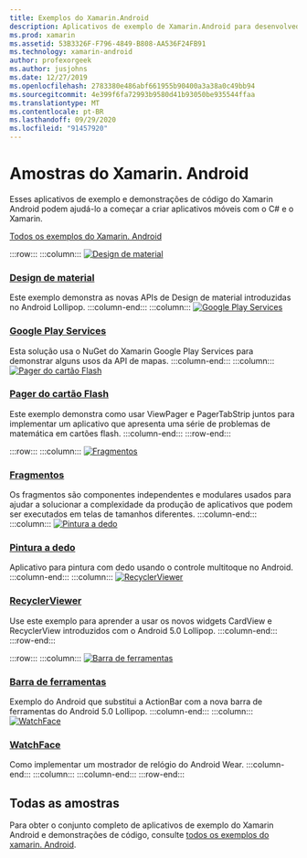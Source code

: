 ```yaml
---
title: Exemplos do Xamarin.Android
description: Aplicativos de exemplo de Xamarin.Android para desenvolvedores móveis.
ms.prod: xamarin
ms.assetid: 53B3326F-F796-4849-B808-AA536F24FB91
ms.technology: xamarin-android
author: profexorgeek
ms.author: jusjohns
ms.date: 12/27/2019
ms.openlocfilehash: 2783380e486abf661955b90400a3a38a0c49bb94
ms.sourcegitcommit: 4e399f6fa72993b9580d41b93050be935544ffaa
ms.translationtype: MT
ms.contentlocale: pt-BR
ms.lasthandoff: 09/29/2020
ms.locfileid: "91457920"
---
```

# <a name="xamarinandroid-samples"></a>Amostras do Xamarin. Android

Esses aplicativos de exemplo e demonstrações de código do Xamarin Android podem ajudá-lo a começar a criar aplicativos móveis com o C# e o Xamarin.

[Todos os exemplos do Xamarin. Android](/samples/browse/?products=xamarin&term=Xamarin.Android)

:::row:::
    :::column:::
[![Design de material](images/material-design.png)](/samples/xamarin/monodroid-samples/android50-googleio2014master/)

### <a name="material-design"></a>[Design de material](/samples/xamarin/monodroid-samples/android50-googleio2014master/)

Este exemplo demonstra as novas APIs de Design de material introduzidas no Android Lollipop.
  :::column-end:::
    :::column:::
[![Google Play Services](images/gps.png)](/samples/xamarin/monodroid-samples/googleplayservices/)

### <a name="google-play-services"></a>[Google Play Services](/samples/xamarin/monodroid-samples/googleplayservices/)

Esta solução usa o NuGet do Xamarin Google Play Services para demonstrar alguns usos da API de mapas.
  :::column-end:::
    :::column:::
[![Pager do cartão Flash](images/flash.png)](/samples/xamarin/monodroid-samples/userinterface-flashcardpager/)

### <a name="flash-card-pager"></a>[Pager do cartão Flash](/samples/xamarin/monodroid-samples/userinterface-flashcardpager/)

Este exemplo demonstra como usar ViewPager e PagerTabStrip juntos para implementar um aplicativo que apresenta uma série de problemas de matemática em cartões flash.
  :::column-end:::
:::row-end:::

:::row:::
    :::column:::
[![Fragmentos](images/fragments.png)](/samples/xamarin/monodroid-samples/fragmentswalkthrough/)

### <a name="fragments"></a>[Fragmentos](/samples/xamarin/monodroid-samples/fragmentswalkthrough/)

Os fragmentos são componentes independentes e modulares usados para ajudar a solucionar a complexidade da produção de aplicativos que podem ser executados em telas de tamanhos diferentes.
    :::column-end:::
    :::column:::
[![Pintura a dedo](images/fingerpaint.png)](/samples/xamarin/monodroid-samples/applicationfundamentals-fingerpaint/)

### <a name="finger-paint"></a>[Pintura a dedo](/samples/xamarin/monodroid-samples/applicationfundamentals-fingerpaint/)

Aplicativo para pintura com dedo usando o controle multitoque no Android.
    :::column-end:::
    :::column:::
[![RecyclerViewer](images/recycler.png)](/samples/xamarin/monodroid-samples/android50-recyclerviewer/)

### <a name="recyclerviewer"></a>[RecyclerViewer](/samples/xamarin/monodroid-samples/android50-recyclerviewer/)

Use este exemplo para aprender a usar os novos widgets CardView e RecyclerView introduzidos com o Android 5.0 Lollipop.
    :::column-end:::
:::row-end:::

:::row:::
    :::column:::
[![Barra de ferramentas](images/toolbar.png)](/samples/xamarin/monodroid-samples/android50-toolbar/)

### <a name="toolbar"></a>[Barra de ferramentas](/samples/xamarin/monodroid-samples/android50-toolbar/)

Exemplo do Android que substitui a ActionBar com a nova barra de ferramentas do Android 5.0 Lollipop.
    :::column-end:::
    :::column:::
[![WatchFace](images/watchface.png)](/samples/xamarin/monodroid-samples/wear-watchface/)

### <a name="watchface"></a>[WatchFace](/samples/xamarin/monodroid-samples/wear-watchface/)

Como implementar um mostrador de relógio do Android Wear.
    :::column-end:::
    :::column:::
    :::column-end:::
:::row-end:::

## <a name="all-samples"></a>Todas as amostras

Para obter o conjunto completo de aplicativos de exemplo do Xamarin Android e demonstrações de código, consulte [todos os exemplos do xamarin. Android](/samples/browse/?products=xamarin&term=Xamarin.Android).